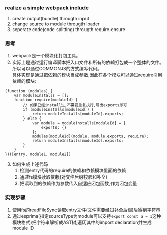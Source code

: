 ### realize a simple webpack include 
1. create output(bundle) througth input
2. change source to module througth loader
3. seperate code(code splitting) througth require.ensure 

### 思考
1. webpack是一个模块化打包工具。
2. 实际上是通过运行编译脚本把入口文件和所有的依赖打包成一个整体的文件。所以可以通过COMMONJS的方式编写代码。  
    具体实现是通过把依赖的模块当成参数,因此在各个模块可以通过require引用依赖的模块:
```
(function (modules) {
    var moduleInstalls = [];
    function require(moduleId) {
        // 如果已经install过,不需要重复执行,导出exports即可
        if (moduleInstalls[moduleId]) {
            return moduleInstalls[moduleId].exports;
        } else {
            var module = moduleInstalls[moduleId] = {
                exports: {}
            };
            modules[moduleId](module, module.exports, require);
            return moduleInstalls[moduleId].exports;
        }
    }
})([entry, module1, module2])
```
3. 如何生成上述代码  
    1. 检测entry代码的require的依赖和依赖模块里面的依赖
    2. 通过fs模块读取依赖(对文件后缀校验和补全)
    3. 把读取到的依赖作为参数传入自适应闭包函数,作为闭包变量

### 实现步骤
1. 使用fs的readFileSync读取entry文件(文件需要经过补全后缀)后得到字符串
2. 通过esprima(指定sourceType为module可以支持`export const a = 1`这种模块格式)把字符串解析成AST树,遍历其中的import declaration并生成module ID
